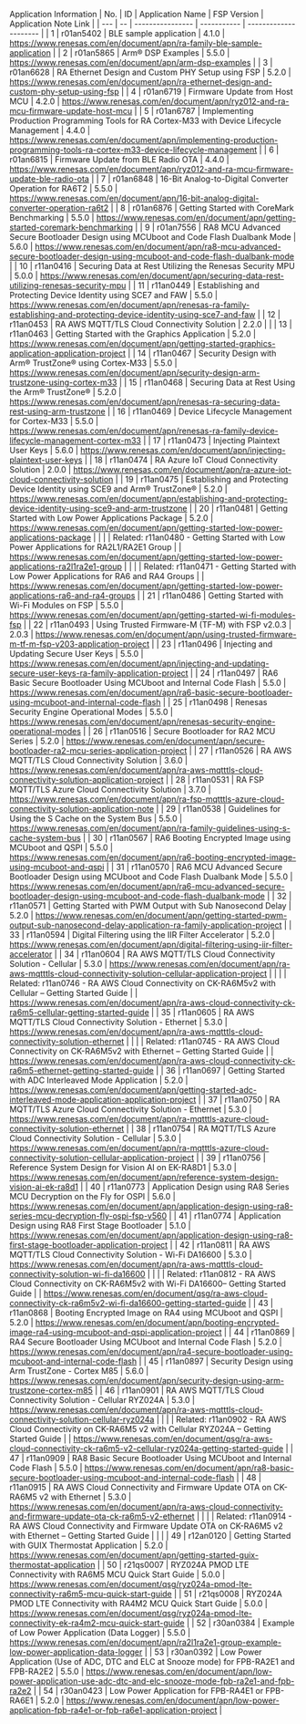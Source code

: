 Application Information
| No. | ID | Application Name | FSP Version | Application Note Link |
| --- | -- | ---------------- | ----------- | --------------------- |
| 1 | r01an5402 | BLE sample application | 4.1.0 | https://www.renesas.com/en/document/apn/ra-family-ble-sample-application |
| 2 | r01an5865 | Arm® DSP Examples | 5.5.0 | https://www.renesas.com/en/document/apn/arm-dsp-examples |
| 3 | r01an6628 | RA Ethernet Design and Custom PHY Setup using FSP | 5.2.0 | https://www.renesas.com/en/document/apn/ra-ethernet-design-and-custom-phy-setup-using-fsp |
| 4 | r01an6719 | Firmware Update from Host MCU | 4.2.0 | https://www.renesas.com/en/document/apn/ryz012-and-ra-mcu-firmware-update-host-mcu |
| 5 | r01an6787 | Implementing Production Programming Tools for RA Cortex-M33 with Device Lifecycle Management | 4.4.0 | https://www.renesas.com/en/document/apn/implementing-production-programming-tools-ra-cortex-m33-device-lifecycle-management |
| 6 | r01an6815 | Firmware Update from BLE Radio OTA | 4.4.0 | https://www.renesas.com/en/document/apn/ryz012-and-ra-mcu-firmware-update-ble-radio-ota |
| 7 | r01an6848 | 16-Bit Analog-to-Digital Converter Operation for RA6T2 | 5.5.0 | https://www.renesas.com/en/document/apn/16-bit-analog-digital-converter-operation-ra6t2 |
| 8 | r01an6876 | Getting Started with CoreMark Benchmarking | 5.5.0 | https://www.renesas.com/en/document/apn/getting-started-coremark-benchmarking |
| 9 | r01an7556 | RA8 MCU Advanced Secure Bootloader Design using MCUboot and Code Flash Dualbank Mode | 5.6.0 | https://www.renesas.com/en/document/apn/ra8-mcu-advanced-secure-bootloader-design-using-mcuboot-and-code-flash-dualbank-mode |
| 10 | r11an0416 | Securing Data at Rest Utilizing the Renesas Security MPU | 5.0.0 | https://www.renesas.com/en/document/apn/securing-data-rest-utilizing-renesas-security-mpu |
| 11 | r11an0449 | Establishing and Protecting Device Identity using SCE7 and FAW | 5.5.0 | https://www.renesas.com/en/document/apn/renesas-ra-family-establishing-and-protecting-device-identity-using-sce7-and-faw |
| 12 | r11an0453 | RA AWS MQTT/TLS Cloud Connectivity Solution | 2.2.0 |   |
| 13 | r11an0463 | Getting Started with the Graphics Application | 5.2.0 | https://www.renesas.com/en/document/apn/getting-started-graphics-application-application-project |
| 14 | r11an0467 | Security Design with Arm® TrustZone® using Cortex-M33 | 5.5.0 | https://www.renesas.com/en/document/apn/security-design-arm-trustzone-using-cortex-m33 |
| 15 | r11an0468 | Securing Data at Rest Using the Arm® TrustZone® | 5.2.0 | https://www.renesas.com/en/document/apn/renesas-ra-securing-data-rest-using-arm-trustzone |
| 16 | r11an0469 | Device Lifecycle Management for Cortex-M33 | 5.5.0 | https://www.renesas.com/en/document/apn/renesas-ra-family-device-lifecycle-management-cortex-m33 |
| 17 | r11an0473 | Injecting Plaintext User Keys | 5.6.0 | https://www.renesas.com/en/document/apn/injecting-plaintext-user-keys |
| 18 | r11an0474 | RA Azure IoT Cloud Connectivity Solution | 2.0.0 | https://www.renesas.com/en/document/apn/ra-azure-iot-cloud-connectivity-solution |
| 19 | r11an0475 | Establishing and Protecting Device Identity using SCE9 and Arm® TrustZone® | 5.2.0 | https://www.renesas.com/en/document/apn/establishing-and-protecting-device-identity-using-sce9-and-arm-trustzone |
| 20 | r11an0481 | Getting Started with Low Power Applications Package | 5.2.0 | https://www.renesas.com/en/document/apn/getting-started-low-power-applications-package |
|   |   | Related: r11an0480 - Getting Started with Low Power Applications for RA2L1/RA2E1 Group |   | https://www.renesas.com/en/document/apn/getting-started-low-power-applications-ra2l1ra2e1-group |
|   |   | Related: r11an0471 - Getting Started with Low Power Applications for RA6 and RA4 Groups |   | https://www.renesas.com/en/document/apn/getting-started-low-power-applications-ra6-and-ra4-groups |
| 21 | r11an0486 | Getting Started with Wi-Fi Modules on FSP | 5.5.0 | https://www.renesas.com/en/document/apn/getting-started-wi-fi-modules-fsp |
| 22 | r11an0493 | Using Trusted Firmware-M (TF-M) with FSP v2.0.3 | 2.0.3 | https://www.renesas.com/en/document/apn/using-trusted-firmware-m-tf-m-fsp-v203-application-project |
| 23 | r11an0496 | Injecting and Updating Secure User Keys | 5.5.0 | https://www.renesas.com/en/document/apn/injecting-and-updating-secure-user-keys-ra-family-application-project |
| 24 | r11an0497 | RA6 Basic Secure Bootloader Using MCUboot and Internal Code Flash | 5.5.0 | https://www.renesas.com/en/document/apn/ra6-basic-secure-bootloader-using-mcuboot-and-internal-code-flash |
| 25 | r11an0498 | Renesas Security Engine Operational Modes | 5.5.0 | https://www.renesas.com/en/document/apn/renesas-security-engine-operational-modes |
| 26 | r11an0516 | Secure Bootloader for RA2 MCU Series | 5.2.0 | https://www.renesas.com/en/document/apn/secure-bootloader-ra2-mcu-series-application-project |
| 27 | r11an0526 | RA AWS MQTT/TLS Cloud Connectivity Solution | 3.6.0 | https://www.renesas.com/en/document/apn/ra-aws-mqtttls-cloud-connectivity-solution-application-project |
| 28 | r11an0531 | RA FSP MQTT/TLS Azure Cloud Connectivity Solution | 3.7.0 | https://www.renesas.com/en/document/apn/ra-fsp-mqtttls-azure-cloud-connectivity-solution-application-note |
| 29 | r11an0538 | Guidelines for Using the S Cache on the System Bus | 5.5.0 | https://www.renesas.com/en/document/apn/ra-family-guidelines-using-s-cache-system-bus |
| 30 | r11an0567 | RA6 Booting Encrypted Image using MCUboot and QSPI | 5.5.0 | https://www.renesas.com/en/document/apn/ra6-booting-encrypted-image-using-mcuboot-and-qspi |
| 31 | r11an0570 | RA6 MCU Advanced Secure Bootloader Design using MCUboot and Code Flash Dualbank Mode | 5.5.0 | https://www.renesas.com/en/document/apn/ra6-mcu-advanced-secure-bootloader-design-using-mcuboot-and-code-flash-dualbank-mode |
| 32 | r11an0571 | Getting Started with PWM Output with Sub Nanosecond Delay | 5.2.0 | https://www.renesas.com/en/document/apn/getting-started-pwm-output-sub-nanosecond-delay-application-ra-family-application-project |
| 33 | r11an0594 | Digital Filtering using the IIR Filter Accelerator | 5.2.0 | https://www.renesas.com/en/document/apn/digital-filtering-using-iir-filter-accelerator |
| 34 | r11an0604 | RA AWS MQTT/TLS Cloud Connectivity Solution - Cellular | 5.3.0 | https://www.renesas.com/en/document/apn/ra-aws-mqtttls-cloud-connectivity-solution-cellular-application-project |
|   |   | Related: r11an0746 - RA AWS Cloud Connectivity on CK-RA6M5v2 with Cellular – Getting Started Guide |   | https://www.renesas.com/en/document/apn/ra-aws-cloud-connectivity-ck-ra6m5-cellular-getting-started-guide |
| 35 | r11an0605 | RA AWS MQTT/TLS Cloud Connectivity Solution - Ethernet | 5.3.0 | https://www.renesas.com/en/document/apn/ra-aws-mqtttls-cloud-connectivity-solution-ethernet |
|   |   | Related: r11an0745 - RA AWS Cloud Connectivity on CK-RA6M5v2 with Ethernet – Getting Started Guide |   | https://www.renesas.com/en/document/apn/ra-aws-cloud-connectivity-ck-ra6m5-ethernet-getting-started-guide |
| 36 | r11an0697 | Getting Started with ADC Interleaved Mode Application | 5.2.0 | https://www.renesas.com/en/document/apn/getting-started-adc-interleaved-mode-application-application-project |
| 37 | r11an0750 | RA MQTT/TLS Azure Cloud Connectivity Solution - Ethernet | 5.3.0 | https://www.renesas.com/en/document/apn/ra-mqtttls-azure-cloud-connectivity-solution-ethernet |
| 38 | r11an0754 | RA MQTT/TLS Azure Cloud Connectivity Solution - Cellular | 5.3.0 | https://www.renesas.com/en/document/apn/ra-mqtttls-azure-cloud-connectivity-solution-cellular-application-project |
| 39 | r11an0756 | Reference System Design for Vision AI on EK-RA8D1 | 5.3.0 | https://www.renesas.com/en/document/apn/reference-system-design-vision-ai-ek-ra8d1 |
| 40 | r11an0773 | Application Design using RA8 Series MCU Decryption on the Fly for OSPI | 5.6.0 | https://www.renesas.com/en/document/apn/application-design-using-ra8-series-mcu-decryption-fly-ospi-fsp-v560 |
| 41 | r11an0774 | Application Design using RA8 First Stage Bootloader | 5.1.0 | https://www.renesas.com/en/document/apn/application-design-using-ra8-first-stage-bootloader-application-project |
| 42 | r11an0811 | RA AWS MQTT/TLS Cloud Connectivity Solution - Wi-Fi DA16600 | 5.3.0 | https://www.renesas.com/en/document/apn/ra-aws-mqtttls-cloud-connectivity-solution-wi-fi-da16600 |
|   |   | Related: r11an0812 - RA AWS Cloud Connectivity on CK-RA6M5v2 with Wi-Fi DA16600– Getting Started Guide |   | https://www.renesas.com/en/document/qsg/ra-aws-cloud-connectivity-ck-ra6m5v2-wi-fi-da16600-getting-started-guide |
| 43 | r11an0868 | Booting Encrypted Image on RA4 using MCUboot and QSPI | 5.2.0 | https://www.renesas.com/en/document/apn/booting-encrypted-image-ra4-using-mcuboot-and-qspi-application-project |
| 44 | r11an0869 | RA4 Secure Bootloader Using MCUboot and Internal Code Flash | 5.2.0 | https://www.renesas.com/en/document/apn/ra4-secure-bootloader-using-mcuboot-and-internal-code-flash |
| 45 | r11an0897 | Security Design using Arm TrustZone - Cortex M85 | 5.6.0 | https://www.renesas.com/en/document/apn/security-design-using-arm-trustzone-cortex-m85 |
| 46 | r11an0901 | RA AWS MQTT/TLS Cloud Connectivity Solution - Cellular RYZ024A | 5.3.0 | https://www.renesas.com/en/document/apn/ra-aws-mqtttls-cloud-connectivity-solution-cellular-ryz024a |
|   |   | Related: r11an0902 - RA AWS Cloud Connectivity on CK-RA6M5 v2 with Cellular RYZ024A – Getting Started Guide |   | https://www.renesas.com/en/document/qsg/ra-aws-cloud-connectivity-ck-ra6m5-v2-cellular-ryz024a-getting-started-guide |
| 47 | r11an0909 | RA8 Basic Secure Bootloader Using MCUboot and Internal Code Flash | 5.5.0 | https://www.renesas.com/en/document/apn/ra8-basic-secure-bootloader-using-mcuboot-and-internal-code-flash |
| 48 | r11an0915 | RA AWS Cloud Connectivity and Firmware Update OTA on CK-RA6M5 v2 with Ethernet | 5.3.0 | https://www.renesas.com/en/document/apn/ra-aws-cloud-connectivity-and-firmware-update-ota-ck-ra6m5-v2-ethernet |
|   |   | Related: r11an0914 - RA AWS Cloud Connectivity and Firmware Update OTA on CK-RA6M5 v2 with Ethernet – Getting Started Guide |   |   |
| 49 | r12an0120 | Getting Started with GUIX Thermostat Application | 5.2.0 | https://www.renesas.com/en/document/apn/getting-started-guix-thermostat-application |
| 50 | r21qs0007 | RYZ024A PMOD LTE Connectivity with RA6M5 MCU Quick Start Guide | 5.0.0 | https://www.renesas.com/en/document/qsg/ryz024a-pmod-lte-connectivity-ra6m5-mcu-quick-start-guide |
| 51 | r21qs0008 | RYZ024A PMOD LTE Connectivity with RA4M2 MCU Quick Start Guide | 5.0.0 | https://www.renesas.com/en/document/qsg/ryz024a-pmod-lte-connectivity-ek-ra4m2-mcu-quick-start-guide |
| 52 | r30an0384 | Example of Low Power Application (Data Logger) | 5.5.0 | https://www.renesas.com/en/document/apn/ra2l1ra2e1-group-example-low-power-application-data-logger |
| 53 | r30an0392 | Low Power Application (Use of ADC, DTC and ELC at Snooze mode) for FPB-RA2E1 and FPB-RA2E2 | 5.5.0 | https://www.renesas.com/en/document/apn/low-power-application-use-adc-dtc-and-elc-snooze-mode-fpb-ra2e1-and-fpb-ra2e2 |
| 54 | r30an0423 | Low Power Application for FPB-RA4E1 or FPB-RA6E1 | 5.2.0 | https://www.renesas.com/en/document/apn/low-power-application-fpb-ra4e1-or-fpb-ra6e1-application-project |
